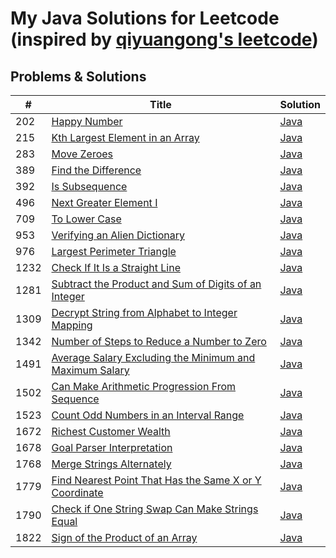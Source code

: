 # My Java Solutions for Leetcode (inspired by [qiyuangong's leetcode](https://github.com/qiyuangong/leetcode))

## Problems & Solutions

| # | Title | Solution | 
|---| ----- | -------- | 
| 202 | [Happy Number](https://leetcode.com/problems/happy-number/) | [Java](https://github.com/eraysolenkol/leetcode/blob/main/java/202_Happy_Number.java) |
| 215 | [Kth Largest Element in an Array](https://leetcode.com/problems/kth-largest-element-in-an-array/) | [Java](https://github.com/eraysolenkol/leetcode/blob/main/java/215.Kth_Largest_Element_in_an_Array.java) |
| 283 | [Move Zeroes](https://leetcode.com/problems/move-zeroes/) | [Java](https://github.com/eraysolenkol/leetcode/blob/main/java/283_Move_Zeroes.java) |
| 389 | [Find the Difference](https://leetcode.com/problems/find-the-difference/) | [Java](https://github.com/eraysolenkol/leetcode/blob/main/java/389_Find_the_Difference.java) |
| 392 | [Is Subsequence](https://leetcode.com/problems/is-subsequence/) | [Java](https://github.com/eraysolenkol/leetcode/blob/main/java/392_Is_Subsequence.java) |
| 496 | [Next Greater Element I](https://leetcode.com/problems/next-greater-element-i/) | [Java](https://github.com/eraysolenkol/leetcode/blob/main/java/496_Next_Greater_Element_I.java) |
| 709 | [To Lower Case](https://leetcode.com/problems/to-lower-case/) | [Java](https://github.com/eraysolenkol/leetcode/blob/main/java/709_To_Lower_Case.java) |
| 953 | [Verifying an Alien Dictionary](https://leetcode.com/problems/verifying-an-alien-dictionary/) | [Java](https://github.com/eraysolenkol/leetcode/blob/main/java/953_Verifying_an_Alien_Dictionary.java) | 
| 976 | [Largest Perimeter Triangle](https://leetcode.com/problems/largest-perimeter-triangle/) | [Java](https://github.com/eraysolenkol/leetcode/blob/main/java/976_Largest_Perimeter_Triangle.java) | 
| 1232 | [Check If It Is a Straight Line](https://leetcode.com/problems/check-if-it-is-a-straight-line/) | [Java](https://github.com/eraysolenkol/leetcode/blob/main/java/1232_Check_If_It_Is_a_Straight_Line.java) |
| 1281 | [Subtract the Product and Sum of Digits of an Integer](https://leetcode.com/problems/subtract-the-product-and-sum-of-digits-of-an-integer/) | [Java](https://github.com/eraysolenkol/leetcode/blob/main/java/1281_Subtract_Product_and_Sum.java) |
| 1309 | [Decrypt String from Alphabet to Integer Mapping](https://leetcode.com/problems/decrypt-string-from-alphabet-to-integer-mapping/) | [Java](https://github.com/eraysolenkol/leetcode/blob/main/java/1309_Decrypt_String_from_Alphabet_to_Integer_Mapping.java) |
| 1342 | [Number of Steps to Reduce a Number to Zero](https://leetcode.com/problems/number-of-steps-to-reduce-a-number-to-zero/) | [Java](https://github.com/eraysolenkol/leetcode/blob/main/java/1342_Number_of_Steps_to_Reduce_a_Number_to_Zero.java) |
| 1491 | [Average Salary Excluding the Minimum and Maximum Salary](https://leetcode.com/problems/average-salary-excluding-the-minimum-and-maximum-salary/) | [Java](https://github.com/eraysolenkol/leetcode/blob/main/java/1491_Average_Salary.java) |
| 1502 | [Can Make Arithmetic Progression From Sequence](https://leetcode.com/problems/can-make-arithmetic-progression-from-sequence/) | [Java](https://github.com/eraysolenkol/leetcode/blob/main/java/1502_Can_Make_Arithmetic_Progression_From_Sequence.java) |
| 1523 | [Count Odd Numbers in an Interval Range](https://leetcode.com/problems/count-odd-numbers-in-an-interval-range/) | [Java](https://github.com/eraysolenkol/leetcode/blob/main/java/1523._Count_Odd_Numbers.java) |
| 1672 | [Richest Customer Wealth](https://leetcode.com/problems/richest-customer-wealth/) | [Java](https://github.com/eraysolenkol/leetcode/blob/main/java/1672_Richest_Customer_Wealth.java) |
| 1678 | [Goal Parser Interpretation](https://leetcode.com/problems/goal-parser-interpretation/) | [Java](https://github.com/eraysolenkol/leetcode/blob/main/java/1678_Goal_Parser_Interpretation.java) |
| 1768 | [Merge Strings Alternately](https://leetcode.com/problems/merge-strings-alternately/) | [Java](https://github.com/eraysolenkol/leetcode/blob/main/java/1768_Merge_Strings_Alternately.java) |
| 1779 | [Find Nearest Point That Has the Same X or Y Coordinate](https://leetcode.com/problems/find-nearest-point-that-has-the-same-x-or-y-coordinate/) | [Java](https://github.com/eraysolenkol/leetcode/blob/main/java/1779_Find_Nearest_Point.java) |
| 1790 | [Check if One String Swap Can Make Strings Equal](https://leetcode.com/problems/check-if-one-string-swap-can-make-strings-equal/) | [Java](https://github.com/eraysolenkol/leetcode/blob/main/java/1790_Check_if_One_String_Swap_Can_Make_Strings_Equal.java) |
| 1822 | [Sign of the Product of an Array](https://leetcode.com/problems/sign-of-the-product-of-an-array/) | [Java](https://github.com/eraysolenkol/leetcode/blob/main/java/1822_Sign_of_the_Product_of_an_Array.java) |
